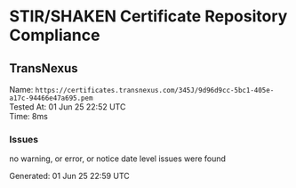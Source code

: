 # STIR/SHAKEN Certificate Repository Compliance

## TransNexus

Name: `https://certificates.transnexus.com/345J/9d96d9cc-5bc1-405e-a17c-94466e47a695.pem`\
Tested At: 01 Jun 25 22:52 UTC\
Time: 8ms

### Issues

no warning, or error, or notice date level issues were found

Generated: 01 Jun 25 22:59 UTC